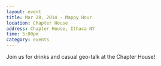 ```yaml
---
layout: event
title: Mar 28, 2014 - Mappy Hour
location: Chapter House
address: Chapter House, Ithaca NY
time: 5:00pm
category: events
---
```


Join us for drinks and casual geo-talk at the Chapter House!
